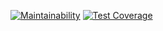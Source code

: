 [![Maintainability](https://api.codeclimate.com/v1/badges/5cc8524b859f4e8087a3/maintainability)](https://codeclimate.com/github/Reno-Greenleaf/interactive_story/maintainability)
[![Test Coverage](https://api.codeclimate.com/v1/badges/5cc8524b859f4e8087a3/test_coverage)](https://codeclimate.com/github/Reno-Greenleaf/interactive_story/test_coverage)